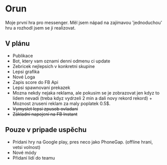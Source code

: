 # Orun

Moje první hra pro messenger. Měl jsem nápad na zajímavou 'jednoduchou' hru a rozhodl jsem se ji realizovat.

## V plánu

- Publikace
- Bot, ktery vam oznami denni odmenu ci update
- Zebricek nejlepsich v konkretni skupine
- Lepsi grafika
- Nové Loga
- Zapis score do FB Api
- Lepsi spawnovani prekazek
- Mozna nekdy nejaka reklama, ale pokusim se je zobrazovat jen kdyz to lidem nevadi (treba kdyz vydrzeli 2 min a dali novy rekord rekord) + Moznost zruseni reklam za maly poplatek 0.5\$.
- ~~Vymyslet lepsi zpusob ovladani~~
- ~~Základni napojení na FB Instant~~

## Pouze v pripade uspěchu

- Pridani hry na Google play, pres neco jako PhoneGap. (offline hrani, vetsi volnost)
- Nové módy
- Přidaní lidí do teamu
